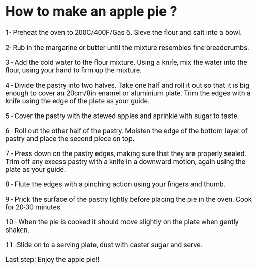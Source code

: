 
<html>
<head>
<link href='https://fonts.googleapis.com/css?family=Roboto' rel='stylesheet'>
<style>
body {
    font-family: 'Roboto';font-size: 22px;
}
</style>
</head>
<body>

<h1>How to make an apple pie ?</h1>

<p> 1- Preheat the oven to 200C/400F/Gas 6. Sieve the flour and salt into a bowl. </p>
<p> 2- Rub in the margarine or butter until the mixture resembles fine breadcrumbs. </p>
<p> 3 - Add the cold water to the flour mixture. Using a knife, mix the water into the flour, using your hand to firm up the mixture.</p>
<p> 4 - Divide the pastry into two halves. Take one half and roll it out so that it is big enough to cover an 20cm/8in enamel or aluminium plate. Trim the edges with a knife using the edge of the plate as your guide.</p>
<p> 5 - Cover the pastry with the stewed apples and sprinkle with sugar to taste.</p>
<p> 6 - Roll out the other half of the pastry. Moisten the edge of the bottom layer of pastry and place the second piece on top.</p>
<p> 7 - Press down on the pastry edges, making sure that they are properly sealed. Trim off any excess pastry with a knife in a downward motion, again using the plate as your guide.</p>
<p> 8 - Flute the edges with a pinching action using your fingers and thumb.</p>
<p> 9 - Prick the surface of the pastry lightly before placing the pie in the oven. Cook for 20-30 minutes.</p>
<p> 10 - When the pie is cooked it should move slightly on the plate when gently shaken.</p>
<p> 11 -Slide on to a serving plate, dust with caster sugar and serve.</p>
<p> Last step:  Enjoy the apple pie!! </p>
</body>
</html>
